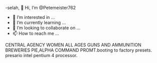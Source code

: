 -selah,  👋 Hi, I’m @Petemeister762
- 👀 I’m interested in ...
- 🌱 I’m currently learning ...
- 💞️ I’m looking to collaborate on ...
- 📫 How to reach me ...

<!---
Petemeister762/Petemeister762 is a ✨ special ✨ repository because its `README.md` (this file) appears on your GitHub profile.
You can click the Preview link to take a look at your changes.
--->
CENTRAL AGENCY 
WOMEN ALL AGES
GUNS AND AMMUNITION
BREWERIES 
PIE,ALPHA
COMMAND PROMT.booting to factory presets. 
presario intel pentium 4 processor.
